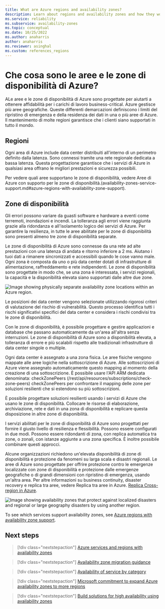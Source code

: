```yaml
---
title: What are Azure regions and availability zones?
description: Learn about regions and availability zones and how they work to help you achieve reliability
ms.service: reliability
ms.subservice: availability-zones
ms.topic: conceptual
ms.date: 10/25/2022
ms.author: anaharris
author: anaharris
ms.reviewer: asinghal
ms.custom: references_regions
---
```



# Che cosa sono le aree e le zone di disponibilità di Azure?

ALe aree e le zone di disponibilità di Azure sono progettate per aiutarti a ottenere affidabilità per i carichi di lavoro business-critical. Azure gestisce più aree geografiche. Queste differenti demarcazioni definiscono i limiti del ripristino di emergenza e della residenza dei dati in una o più aree di Azure. Il mantenimento di molte regioni garantisce che i clienti siano supportati in tutto il mondo.

## Regioni

Ogni area di Azure include data center distribuiti all'interno di un perimetro definito dalla latenza. Sono connessi tramite una rete regionale dedicata a bassa latenza. Questa progettazione garantisce che i servizi di Azure in qualsiasi area offrano le migliori prestazioni e sicurezza possibili. 

Per vedere quali aree supportano le zone di disponibilità, vedere Aree di Azure con supporto per le zone di disponibilità.(availability-zones-service-support.md#azure-regions-with-availability-zone-support).

## Zone di disponibilità

Gli errori possono variare da guasti software e hardware a eventi come terremoti, inondazioni e incendi. La tolleranza agli errori viene raggiunta grazie alla ridondanza e all'isolamento logico dei servizi di Azure. Per garantire la resilienza, in tutte le aree abilitate per le zone di disponibilità sono presenti almeno tre zone di disponibilità separate.

Le zone di disponibilità di Azure sono connesse da una rete ad alte prestazioni con una latenza di andata e ritorno inferiore a 2 ms. Aiutano i tuoi dati a rimanere sincronizzati e accessibili quando le cose vanno male. Ogni zona è composta da uno o più data center dotati di infrastrutture di alimentazione, raffreddamento e rete indipendenti. Le zone di disponibilità sono progettate in modo che, se una zona è interessata, i servizi regionali, la capacità e la disponibilità elevata siano supportati dalle altre due zone.

![Image showing physically separate availability zone locations within an Azure region.](media/availability-zones.png)

Le posizioni dei data center vengono selezionate utilizzando rigorosi criteri di valutazione del rischio di vulnerabilità. Questo processo identifica tutti i rischi significativi specifici del data center e considera i rischi condivisi tra le zone di disponibilità.

Con le zone di disponibilità, è possibile progettare e gestire applicazioni e database che passano automaticamente da un'area all'altra senza interruzioni. Le zone di disponibilità di Azure sono a disponibilità elevata, a tolleranza di errore e più scalabili rispetto alle tradizionali infrastrutture di data center singole o multiple.

Ogni data center è assegnato a una zona fisica. Le aree fisiche vengono mappate alle aree logiche nella sottoscrizione di Azure. Alle sottoscrizioni di Azure viene assegnato automaticamente questo mapping al momento della creazione di una sottoscrizione. È possibile usare l'API ARM dedicata denominata: checkZonePeers (/rest/api/resources/subscriptions/check-zone-peers) checkZonePeers per  confrontare il mapping delle zone per soluzioni resilienti che si estendono su più sottoscrizioni.

È possibile progettare soluzioni resilienti usando i servizi di Azure che usano le zone di disponibilità. Collocare le risorse di elaborazione, archiviazione, rete e dati in una zona di disponibilità e replicare questa disposizione in altre zone di disponibilità.

I servizi abilitati per le zone di disponibilità di Azure sono progettati per fornire il giusto livello di resilienza e flessibilità. Possono essere configurati in due modi. Possono essere ridondanti di zona, con replica automatica tra zone, o zonali, con istanze aggiunte a una zona specifica. È inoltre possibile combinare questi approcci.

Alcune organizzazioni richiedono un'elevata disponibilità di zone di disponibilità e protezione da fenomeni su larga scala e disastri regionali. Le aree di Azure sono progettate per offrire protezione contro le emergenze localizzate con zone di disponibilità e protezione dalle emergenze geografiche o di grandi dimensioni con ripristino di emergenza, usando un'altra area. Per altre informazioni su business continuity, disaster recovery e replica tra aree, vedere Replica tra aree in Azure. [Replica Cross-region in Azure](cross-region-replication-azure.md).

![Image showing availability zones that protect against localized disasters and regional or large geography disasters by using another region.](media/availability-zones-region-geography.png)

To see which services support availability zones, see [Azure regions with availability zone support](availability-zones-service-support.md#azure-regions-with-availability-zone-support).


## Next steps

> [!div class="nextstepaction"]
> [Azure services and regions with availability zones](availability-zones-service-support.md)

> [!div class="nextstepaction"]
> [Availability zone migration guidance](availability-zones-migration-overview.md)

> [!div class="nextstepaction"]
> [Availability of service by category](availability-service-by-category.md)

> [!div class="nextstepaction"]
> [Microsoft commitment to expand Azure availability zones to more regions](https://azure.microsoft.com/blog/our-commitment-to-expand-azure-availability-zones-to-more-regions/)

> [!div class="nextstepaction"]
> [Build solutions for high availability using availability zones](/azure/architecture/high-availability/building-solutions-for-high-availability)
